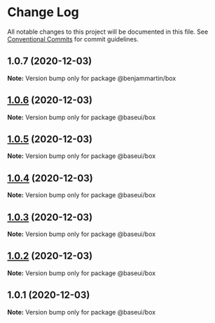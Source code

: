 # Change Log

All notable changes to this project will be documented in this file.
See [Conventional Commits](https://conventionalcommits.org) for commit guidelines.

## 1.0.7 (2020-12-03)

**Note:** Version bump only for package @benjammartin/box





## [1.0.6](https://github.com/mygodcorp/baseui/compare/@baseui/box@1.0.5...@baseui/box@1.0.6) (2020-12-03)

**Note:** Version bump only for package @baseui/box





## [1.0.5](https://github.com/mygodcorp/baseui/compare/@baseui/box@1.0.4...@baseui/box@1.0.5) (2020-12-03)

**Note:** Version bump only for package @baseui/box





## [1.0.4](https://github.com/mygodcorp/baseui/compare/@baseui/box@1.0.3...@baseui/box@1.0.4) (2020-12-03)

**Note:** Version bump only for package @baseui/box





## [1.0.3](https://github.com/mygodcorp/baseui/compare/@baseui/box@1.0.2...@baseui/box@1.0.3) (2020-12-03)

**Note:** Version bump only for package @baseui/box





## [1.0.2](https://github.com/mygodcorp/baseui/compare/@baseui/box@1.0.1...@baseui/box@1.0.2) (2020-12-03)

**Note:** Version bump only for package @baseui/box





## 1.0.1 (2020-12-03)

**Note:** Version bump only for package @baseui/box
